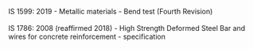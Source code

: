 IS 1599: 2019 - Metallic materials - Bend test (Fourth Revision)
<br><br>
IS 1786: 2008 (reaffirmed 2018) - High Strength Deformed Steel Bar and wires  for concrete reinforcement - specification


